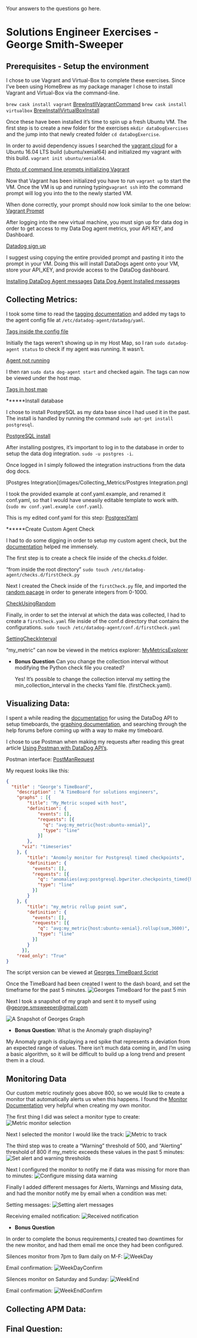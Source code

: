 Your answers to the questions go here.

# Solutions Engineer Exercises - George Smith-Sweeper

## Prerequisites - Setup the environment

I chose to use Vagrant and Virtual-Box to complete these exercises. Since I’ve been using HomeBrew as my package manager I chose to install Vagrant and Virtual-Box via the command-line.

`brew cask install vagrant`
[BrewInstllVagrantCommand](images/Prereq/VagrantInstall.png)
`brew cask install virtualbox`
[BrewInstallVirtualBoxInstall](images/Prereq/VirtualBoxInstall.png)

Once these have been installed it’s time to spin up a fresh Ubuntu VM. The first step is to create a new folder for the exercises `mkdir dataDogExercises` and the jump into that newly created folder `cd dataDogExercise`.

In order to avoid dependency issues I searched the [vagrant cloud](https://app.vagrantup.com/boxes/search) for a Ubuntu 16.04 LTS build (ubuntu/xenial64) and initialized my vagrant with this build. `vagrant init ubuntu/xenial64`.

[Photo of command line prompts initializing Vagrant](images/Prereq/InitializeVagrant.png)

Now that Vagrant has been initialized you have to run `vagrant up` to start the VM. Once the VM is up and running typing`vagrant ssh` into the command prompt will log you into the to the newly started VM.

When done correctly, your prompt should now look similar to the one below:
[Vagrant Prompt](images/Prereq/VagrantPrompt.png)

After logging into the new virtual machine, you must sign up for data dog in order to get access to my Data Dog agent metrics, your API KEY, and Dashboard.

[Datadog sign up](images/Prereq/DD_API_KEY.png)

I suggest using copying the entire provided prompt and pasting it into the prompt in your VM. Doing this will install DataDogs agent onto your VM, store your API_KEY, and provide access to the DataDog dashboard.

[Installing DataDog Agent messages](images/Prereq/InstallingAgent)
[Data Dog Agent Installed messages](images/Prereq/AgentInstalled)

## Collecting Metrics:

I took some time to read the [tagging documentation](https://docs.datadoghq.com/getting_started/tagging/) and added my tags to the agent config file at `/etc/datadog-agent/datadog/yaml`.

[Tags inside the config file](images/Collecting_Metrics/TagsInConfig.png)

Initially the tags weren’t showing up in my Host Map, so I ran `sudo datadog-agent status` to check if my agent was running. It wasn’t.

[Agent not running](images/Collecting_Metrics/AgentNotRunning.png)

I then ran `sudo data dog-agent start` and checked again. The tags can now be viewed under the host map.

[Tags in host map](images/Collecting_Metrics/TagsInHostMap.png)

******Install database

I chose to install PostgreSQL as my data base since I had used it in the past. The install is handled by running the command `sudo apt-get install postgresql`.

[PostgreSQL install](images/Collecting_Metrics/PostgresInstall.png)

After installing postgres, it’s important to log in to the database in order to setup the data dog integration. `sudo -u postgres -i`.

Once logged in I simply followed the integration instructions from the data dog docs.

[Postgres Integration](images/Collecting_Metrics/Postgres Integration.png)

 I took the provided example at conf.yaml.example, and renamed it conf.yaml, so that I would have uneasily editable template to work with. (`sudo mv conf.yaml.example conf.yaml`).

This is my edited conf.yaml for this step:
[PostgresYaml](images/Collecting_Metrics/PostgresYaml.png)

******Create Custom Agent Check

I had to do some digging in order to setup my custom agent check, but the [documentation](https://docs.datadoghq.com/developers/agent_checks/) helped me immensely.

The first step is to create a check file inside of the checks.d folder.

“from inside the root directory”
`sudo touch /etc/datadog-agent/checks.d/firstCheck.py`

Next I created the Check inside of the `firstCheck.py` file, and imported the [random pacage](http://www.pythonforbeginners.com/random/how-to-use-the-random-module-in-python) in order to generate integers from 0-1000.

[CheckUsingRandom](images/Colleting_Metrics/CheckUsingRandom.png)

Finally, in order to set the interval at which the data was collected, I had to create a  `firstCheck.yaml` file  inside of the conf.d directory that contains the configurations.
`sudo touch /etc/datadog-agent/conf.d/firstCheck.yaml`

[SettingCheckInterval](images/Colleting_Metrics/SettingCheckInterval.png)

“my_metric” can now be viewed in the metrics explorer:
[MyMetricsExplorer](images/Colleting_Metrics/MyMetricsExplorer.png)



* **Bonus Question** Can you change the collection interval without modifying the Python check file you created?

  Yes! It’s possible to change the collection interval my setting the min_collection_interval in the checks Yaml file. (firstCheck.yaml).

## Visualizing Data:

I spent a while reading the [documentation](https://docs.datadoghq.com/api/?lang=python#create-a-timeboard) for using the DataDog API to setup timeboards, the [graphing documentation](https://docs.datadoghq.com/graphing/), and searching through the help forums before coming up with a way to make my timeboard.

I chose to use Postman when making my requests after reading this great article [Using Postman with DataDog API’s](https://help.datadoghq.com/hc/en-us/articles/115002182863-Using-Postman-With-Datadog-APIs).

Postman interface:
[PostManRequest](images/Visualizing_Data/PostmanRequest.png)

My request looks like this:

```JSON
{
  "title" : "George's TimeBoard",
    "description" : "A TimeBoard for solutions engineers",
    "graphs" : [{
        "title": "My_Metric scoped with host",
        "definition": {
            "events": [],
            "requests": [{
              "q": "avg:my_metric{host:ubuntu-xenial}",
              "type": "line"
            }]
        },
      "viz": "timeseries"
    }, {
        "title": "Anomoly monitor for Postgresql timed checkpoints",
        "definition": {
          "events": [],
          "requests": [{
            "q": "anomalies(avg:postgresql.bgwriter.checkpoints_timed{host:ubuntu-xenial}, 'basic', 2)",
            "type": "line"
          }]
        }
    }, {
        "title": "my_metric rollup point sum",
        "definition": {
          "events": [],
          "requests": [{
            "q": "avg:my_metric{host:ubuntu-xenial}.rollup(sum,3600)",
            "type": "line"
          }]
        }
      }],
    "read_only": "True"
}
```

The script version can be viewed at [Georges TimeBoard Script](scripts/time_board.py)

Once the TimeBoard had been created I went to the dash board, and set the timeframe for the past 5 minutes.
![Georges TimeBoard for the past 5 min](images/Visualizing_Data/PastFiveMins.png)

Next I took a snapshot of my graph and sent it to myself using @george.smsweeper@gmail.com

![A Snapshot of Georges Graph](images/Visualizing_Data/SnapShot.png)

* **Bonus Question**: What is the Anomaly graph displaying?

My Anomaly graph is displaying a red spike that represents a deviation from an expected range of values. There isn’t much data coming in, and I’m using a basic algorithm, so it will be difficult to build up a long trend and present them in a cloud.

## Monitoring Data

Our custom metric routinely goes above 800, so we would like to create a monitor that automatically alerts us when this happens. I found the [Monitor Documentation](https://docs.datadoghq.com/monitors/) very helpful when creating my own monitor.

The first thing I did was select a monitor type to create:
![Metric monitor selection](images/Monitoring_Data/SelectMonitorType.png)

Next I selected the monitor I would like the track:
![Metric to track](images/Monitoring_Data/SelectMetric.png)

The third step was to create a “Warning” threshold of 500, and “Alerting” threshold of 800 if my_metric exceeds these values in the past 5 minutes:
![Set alert and warning thresholds](images/Monitoring_Data/AlertThreshold.png)

Next I configured the monitor to notify me if data was missing for more than to minutes:
![Configure missing data warning](images/Monitoring_Data/MissingDataNotificaiton.png)

Finally I added different messages for Alerts, Warnings and Missing data, and had the monitor notify me by email when a condition was met:

Setting messages:
![Setting alert messages](images/Monitoring_Data/AlertMessages.png)

Receiving emailed notification:
![Received notification](images/Monitoring_Data/ReceivedNotification.png)

* **Bonus Question**

In order to complete the bonus requirements,I created two downtimes for the new monitor, and had them email me once they had been configured.

Silences monitor from 7pm to 9am daily on M-F:
![WeekDay](images/Monitoring_Data/WeekDayDown.png)

Email confirmation:
![WeekDayConfirm](images/Monitoring_Data/ScheduledWeekDay.png)

Silences monitor on Saturday and Sunday:
![WeekEnd](images/Monitoring_Data/WeekEndDown.png)

Email confirmation:
![WeekEndConfirm](images/Monitoring_Data/ScheduledWeekEnd.png)

## Collecting APM Data:

## Final Question:
